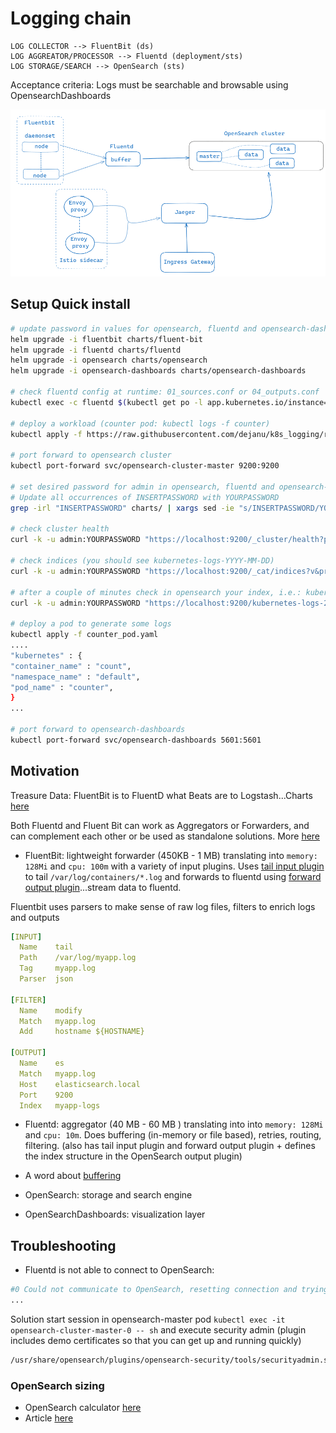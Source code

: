 # Logging chain

```
LOG COLLECTOR --> FluentBit (ds)
LOG AGGREATOR/PROCESSOR --> Fluentd (deployment/sts)
LOG STORAGE/SEARCH --> OpenSearch (sts)
```

Acceptance criteria: Logs must be searchable and browsable using OpensearchDashboards

![logging chain](./diagrams/logging_chain.png)


## Setup Quick install

```bash
# update password in values for opensearch, fluentd and opensearch-dashboards
helm upgrade -i fluentbit charts/fluent-bit
helm upgrade -i fluentd charts/fluentd
helm upgrade -i opensearch charts/opensearch
helm upgrade -i opensearch-dashboards charts/opensearch-dashboards

# check fluentd config at runtime: 01_sources.conf or 04_outputs.conf
kubectl exec -c fluentd $(kubectl get po -l app.kubernetes.io/instance=fluentd -oname) -- ls /etc/fluent/config.d/

# deploy a workload (counter pod: kubectl logs -f counter)
kubectl apply -f https://raw.githubusercontent.com/dejanu/k8s_logging/refs/heads/main/counter_pod.yaml

# port forward to opensearch cluster
kubectl port-forward svc/opensearch-cluster-master 9200:9200

# set desired password for admin in opensearch, fluentd and opensearch-dashboards values.yaml files
# Update all occurrences of INSERTPASSWORD with YOURPASSWORD
grep -irl "INSERTPASSWORD" charts/ | xargs sed -ie "s/INSERTPASSWORD/YOURPASSWORD/g" 

# check cluster health
curl -k -u admin:YOURPASSWORD "https://localhost:9200/_cluster/health?pretty"

# check indices (you should see kubernetes-logs-YYYY-MM-DD)
curl -k -u admin:YOURPASSWORD "https://localhost:9200/_cat/indices?v&pretty"

# after a couple of minutes check in opensearch your index, i.e.: kubernetes-logs-2025.08.13
curl -k -u admin:YOURPASSWORD "https://localhost:9200/kubernetes-logs-2025.08.14/_search?size=3&sort=@timestamp:desc&pretty"

# deploy a pod to generate some logs
kubectl apply -f counter_pod.yaml
....
"kubernetes" : {
"container_name" : "count",
"namespace_name" : "default",
"pod_name" : "counter",
}
...

# port forward to opensearch-dashboards
kubectl port-forward svc/opensearch-dashboards 5601:5601
```

## Motivation

Treasure Data: FluentBit is to FluentD what Beats are to Logstash...Charts [here](https://github.com/fluent/helm-charts)

Both Fluentd and Fluent Bit can work as Aggregators or Forwarders, and can complement each other or be used as standalone solutions.
More [here](https://docs.fluentbit.io/manual/about/fluentd-and-fluent-bit)

* FluentBit: lightweight forwarder (450KB - 1 MB) translating into `memory: 128Mi` and `cpu: 100m` with a variety of input plugins. Uses [tail input plugin](https://docs.fluentbit.io/manual/data-pipeline/inputs/tail) to tail `/var/log/containers/*.log` and forwards to fluentd using [forward output plugin](https://docs.fluentbit.io/manual/data-pipeline/outputs/forward)...stream data to fluentd.

Fluentbit uses parsers to make sense of raw log files, filters to enrich logs and outputs

```yaml
[INPUT]
  Name    tail
  Path    /var/log/myapp.log
  Tag     myapp.log
  Parser  json

[FILTER]
  Name    modify
  Match   myapp.log
  Add     hostname ${HOSTNAME}

[OUTPUT]
  Name    es
  Match   myapp.log
  Host    elasticsearch.local
  Port    9200
  Index   myapp-logs
```

* Fluentd: aggregator (40 MB - 60 MB ) translating into into `memory: 128Mi` and `cpu: 10m`. Does buffering (in-memory or file based), retries, routing, filtering. (also has tail input plugin and forward output plugin + 
defines the index structure in the OpenSearch output plugin)

* A word about [buffering](https://github.com/dejanu/k8s_logging/blob/main/buffering.md) 

* OpenSearch: storage and search engine

* OpenSearchDashboards: visualization layer

## Troubleshooting

* Fluentd is not able to connect to OpenSearch:
```bash
#0 Could not communicate to OpenSearch, resetting connection and trying again. [401] Unauthorized
...
```
Solution start session in opensearch-master pod `kubectl exec -it opensearch-cluster-master-0 -- sh` and execute security admin (plugin includes demo certificates so that you can get up and running quickly)
```bash
/usr/share/opensearch/plugins/opensearch-security/tools/securityadmin.sh -cd "/usr/share/opensearch/config/opensearch-security" -icl -key "/usr/share/opensearch/config/kirk-key.pem"   -cert "/usr/share/opensearch/config/kirk.pem" -cacert "/usr/share/opensearch/config/root-ca.pem" -nhnv
```


### OpenSearch sizing

* OpenSearch calculator [here](https://dejanu.github.io/oscalculator.html)
* Article [here](https://dejanualex.medium.com/kubernetes-distributed-logging-3e890cc02842)
